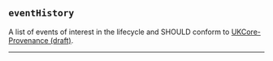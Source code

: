 ## `eventHistory`

A list of events of interest in the lifecycle and SHOULD conform to [UKCore-Provenance (draft)]("https://simplifier.net/guide/UKCoreImplementationGuideAssetsinDevelopment/Home/ProfilesandExtensions/UKCore-Provenance).

---
